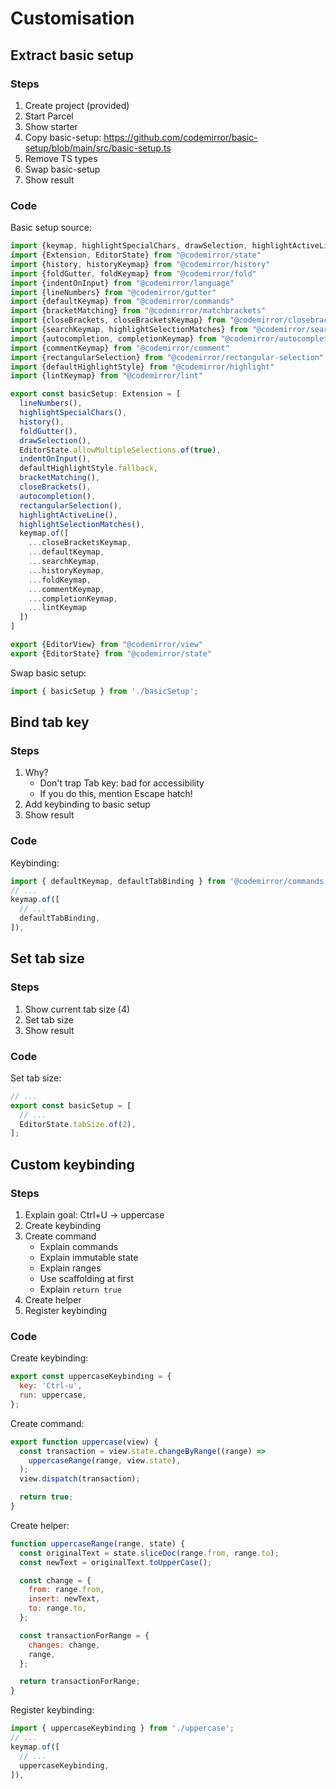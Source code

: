 # Customisation

## Extract basic setup
### Steps
1. Create project (provided)
1. Start Parcel
1. Show starter
1. Copy basic-setup: https://github.com/codemirror/basic-setup/blob/main/src/basic-setup.ts
1. Remove TS types
1. Swap basic-setup
1. Show result

### Code
Basic setup source:
```js
import {keymap, highlightSpecialChars, drawSelection, highlightActiveLine} from "@codemirror/view"
import {Extension, EditorState} from "@codemirror/state"
import {history, historyKeymap} from "@codemirror/history"
import {foldGutter, foldKeymap} from "@codemirror/fold"
import {indentOnInput} from "@codemirror/language"
import {lineNumbers} from "@codemirror/gutter"
import {defaultKeymap} from "@codemirror/commands"
import {bracketMatching} from "@codemirror/matchbrackets"
import {closeBrackets, closeBracketsKeymap} from "@codemirror/closebrackets"
import {searchKeymap, highlightSelectionMatches} from "@codemirror/search"
import {autocompletion, completionKeymap} from "@codemirror/autocomplete"
import {commentKeymap} from "@codemirror/comment"
import {rectangularSelection} from "@codemirror/rectangular-selection"
import {defaultHighlightStyle} from "@codemirror/highlight"
import {lintKeymap} from "@codemirror/lint"

export const basicSetup: Extension = [
  lineNumbers(),
  highlightSpecialChars(),
  history(),
  foldGutter(),
  drawSelection(),
  EditorState.allowMultipleSelections.of(true),
  indentOnInput(),
  defaultHighlightStyle.fallback,
  bracketMatching(),
  closeBrackets(),
  autocompletion(),
  rectangularSelection(),
  highlightActiveLine(),
  highlightSelectionMatches(),
  keymap.of([
    ...closeBracketsKeymap,
    ...defaultKeymap,
    ...searchKeymap,
    ...historyKeymap,
    ...foldKeymap,
    ...commentKeymap,
    ...completionKeymap,
    ...lintKeymap
  ])
]

export {EditorView} from "@codemirror/view"
export {EditorState} from "@codemirror/state"
```

Swap basic setup:
```js
import { basicSetup } from './basicSetup';
```

## Bind tab key
### Steps
1. Why?
    - Don't trap Tab key: bad for accessibility
    - If you do this, mention Escape hatch!
1. Add keybinding to basic setup
1. Show result

### Code
Keybinding:
```js
import { defaultKeymap, defaultTabBinding } from '@codemirror/commands';
// ...
keymap.of([
  // ...
  defaultTabBinding,
]),
```

## Set tab size
### Steps
1. Show current tab size (4)
1. Set tab size
1. Show result

### Code
Set tab size:
```js
// ...
export const basicSetup = [
  // ...
  EditorState.tabSize.of(2),
];
```

## Custom keybinding
### Steps
1. Explain goal: Ctrl+U -> uppercase
1. Create keybinding
1. Create command
    - Explain commands
    - Explain immutable state
    - Explain ranges
    - Use scaffolding at first
    - Explain `return true`
1. Create helper
1. Register keybinding

### Code
Create keybinding:
```js
export const uppercaseKeybinding = {
  key: 'Ctrl-u',
  run: uppercase,
};
```

Create command:
```js
export function uppercase(view) {
  const transaction = view.state.changeByRange((range) =>
    uppercaseRange(range, view.state),
  );
  view.dispatch(transaction);

  return true;
}
```

Create helper:
```js
function uppercaseRange(range, state) {
  const originalText = state.sliceDoc(range.from, range.to);
  const newText = originalText.toUpperCase();

  const change = {
    from: range.from,
    insert: newText,
    to: range.to,
  };

  const transactionForRange = {
    changes: change,
    range,
  };

  return transactionForRange;
}
```

Register keybinding:
```js
import { uppercaseKeybinding } from './uppercase';
// ...
keymap.of([
  // ...
  uppercaseKeybinding,
]),
```
